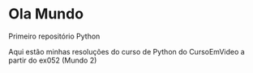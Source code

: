 # Ola Mundo
 Primeiro repositório Python
 
 Aqui estão minhas resoluções do curso de Python do CursoEmVideo a partir do ex052 (Mundo 2)
